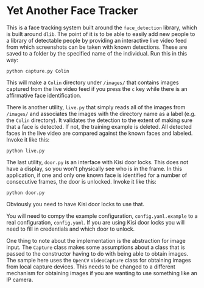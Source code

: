 # Yet Another Face Tracker

This is a face tracking system built around the
`face_detection` library, which is built around
`dlib`.  The point of it is to be able to easily
add new people to a library of detectable people
by providing an interactive live video feed from
which screenshots can be taken with known 
detections.  These are saved to a folder by
the specified name of the individual.  Run this 
in this way:

```
python capture.py Colin
```

This will make a `Colin` directory under `/images/`
that contains images captured from the live 
video feed if you press the `c` key while there is
an affirmative face identification.

There is another utility, `live.py` that simply
reads all of the images from `/images/` and
associates the images with the directory name as a
label (e.g. the `Colin` directory).  It validates
the detection to the extent of making sure that a
face is detected.  If not, the training example
is deleted.  All detected faces in the live 
video are compared against the known faces and 
labeled.  Invoke it like this:

```
python live.py
```

The last utility, `door.py` is an interface with 
Kisi door locks.  This does not have a display,
so you won't physically see who is in the frame.  In
this application, if one and only one known face is
identified for a number of consecutive frames, the
door is unlocked.  Invoke it like this:

```
python door.py
```

Obviously you need to have Kisi door locks to 
use that.

You will need to compy the example configuration,
`config.yaml.example` to a real configuration,
`config.yaml`.  If you are using Kisi door locks
you will need to fill in credentials and which
door to unlock.

One thing to note about the implementation is the
abstraction for image input.  The `Capture` class
makes some assumptions about a class that is
passed to the constructor having to do with being
able to obtain images.  The sample here uses the
`OpenCV` `VideoCapture` class for obtaining images
from local capture devices.  This needs to be 
changed to a different mechanism for obtaining
images if you are wanting to use something like
an IP camera.
